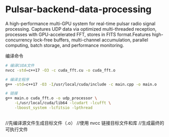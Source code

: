 # Pulsar-backend-data-processing
A high-performance multi-GPU system for real-time pulsar radio signal processing. Captures UDP data via optimized multi-threaded reception, processes with GPU-accelerated FFT, stores in FITS format.Features high-concurrency lock-free buffers, multi-channel accumulation, parallel computing, batch storage, and performance monitoring. 

编译命令

```bash
# 编译CUDA文件
nvcc -std=c++17 -O3 -c cuda_fft.cu -o cuda_fft.o

# 编译主程序
g++ -std=c++17 -O3 -I/usr/local/cuda/include -c main.cpp -o main.o

# 链接
g++ main.o cuda_fft.o -o udp_processor \
    -L/usr/local/cuda/lib64 -lcudart -lcufft \
    -lboost_system -lcfitsio -lpthread
    


```
//先编译源文件生成目标文件（.o）
//使用 nvcc 链接目标文件和库
//生成最终的可执行文件
